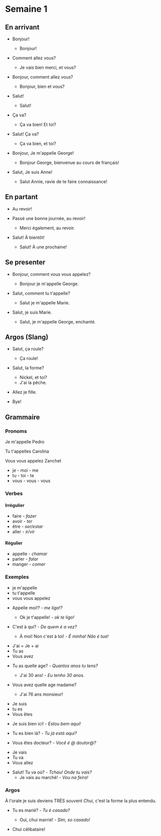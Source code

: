 

# Semaine 1

## En arrivant

- Bonjour!
  - Bonjour!

- Comment allez vous?
  - Je vais bien merci, et vous?

- Bonjour, comment allez vous?
  - Bonjour, bien et vous?
  
- Salut!
  - Salut!

- Ça va?
  - Ça va bien! Et toi?

- Salut! Ça va?
  - Ça va bien, et toi?
  
- Bonjour, Je m'appelle George!
  - Bonjour George, bienvenue au cours de français!

- Salut, Je suis Anne!
  - Salut Annie, ravie de te faire connaissance!

## En partant

- Au revoir!

- Passé une bonne journée, au revoir!
  - Merci également, au revoir.

- Salut! À bientôt!
  - Salut! À une prochaine!


## Se presenter

- Bonjour, comment vous vous appelez?
  - Bonjour je m'appelle George.

- Salut, comment tu t'appelle?
  - Salut je m'appelle Marie.

- Salut, je suis Marie.
  - Salut, je m'appelle George, enchanté.

## Argos (Slang)

- Salut, ça roule?
  - Ça roule!

- Salut, la forme?
  - Nickel, et toi?
  - J'ai la pêche.

- Allez je fille.

- Bye!  
  
## Grammaire

### Pronoms

Je m'appelle Pedro

Tu t'appelles Carolina

Vous vous appelez Zanchet

* je - moi - me
* tu - toi - te
* vous - vous - vous

### Verbes

#### Irrégulier

* faire - *fazer*
* avoir - *ter*
* être - *ser/estar*
* aller - *ir/vir*

#### Régulier

* appelle - *chamar*
* parler - *falar*
* manger - *comer*

### Exemples

* je m'appelle
* tu t'appelle
* vous vous appelez

- Appelle moi!? - *me liga!?*
  - Ok je t'appelle! - *ok te ligo!*

- C'est à qui? - *De quem é a vez?*
  - À moi! Non c'est à toi! - *É minha! Não é tua!*

* J'ai = Je + ai
* Tu as
* Vous avez

- Tu as quelle age? - *Quantos anos tu tens?*
  - J'ai 30 ans! - *Eu tenho 30 anos.*

- Vous avez quelle age madame?
  - J'ai 76 ans monsieur!

* Je suis
* tu es
* Vous êtes

- Je suis bien ici! - *Estou bem aqui!*

- Tu es bien là? - *Tu já está aqui?*

- Vous êtes docteur? - *Você é @ doutor@?*

* Je vais
* Tu va
* Vous allez

- Salut! Tu va où? - *Tchau! Onde tu vais?*
  - Je vais au marchê! - *Vou na feira!*


### Argos

À l'orale je suis deviens TRÈS souvent *Chui*, c'est 
la forme la plus entendu.

- Tu es marié? - *Tu é casado?*
  - Oui, chui marrié! - *Sim, so casado!*

- Chui célibataire!
